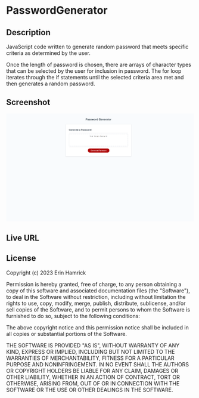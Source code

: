 # PasswordGenerator

## Description
JavaScript code written to generate random password that meets specific criteria as determined by the user.

Once the length of password is chosen, there are arrays of character types that can be selected by the user for inclusion in password. The for loop iterates through the if statements until the selected criteria area met and then generates a random password. 

## Screenshot
![Screenshot](./assets/Password%20Generator%20Screenshot.png)

## Live URL

## License

Copyright (c) 2023 Erin Hamrick

Permission is hereby granted, free of charge, to any person obtaining a copy
of this software and associated documentation files (the "Software"), to deal
in the Software without restriction, including without limitation the rights
to use, copy, modify, merge, publish, distribute, sublicense, and/or sell
copies of the Software, and to permit persons to whom the Software is
furnished to do so, subject to the following conditions:

The above copyright notice and this permission notice shall be included in all
copies or substantial portions of the Software.

THE SOFTWARE IS PROVIDED "AS IS", WITHOUT WARRANTY OF ANY KIND, EXPRESS OR
IMPLIED, INCLUDING BUT NOT LIMITED TO THE WARRANTIES OF MERCHANTABILITY,
FITNESS FOR A PARTICULAR PURPOSE AND NONINFRINGEMENT. IN NO EVENT SHALL THE
AUTHORS OR COPYRIGHT HOLDERS BE LIABLE FOR ANY CLAIM, DAMAGES OR OTHER
LIABILITY, WHETHER IN AN ACTION OF CONTRACT, TORT OR OTHERWISE, ARISING FROM,
OUT OF OR IN CONNECTION WITH THE SOFTWARE OR THE USE OR OTHER DEALINGS IN THE
SOFTWARE.
